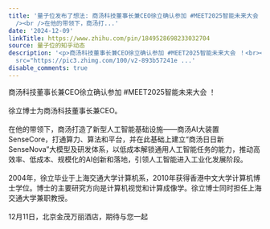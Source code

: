 ```yaml
---
title: '量子位发布了想法: 商汤科技董事长兼CEO徐立确认参加 #MEET2025智能未来大会 ！<br /><br />徐立博士为商汤科技董事长兼CEO。<br
  /><br />在他的带领下，商汤打...'
date: '2024-12-09'
linkTitle: https://www.zhihu.com/pin/1849528698233032704
source: 量子位的知乎动态
description: '<p>商汤科技董事长兼CEO徐立确认参加 #MEET2025智能未来大会 ！<br><br>徐立博士为商汤科技董事长兼CEO。<br><br>在他的带领下，商汤打造了新型人工智能基础设施——商汤AI大装置SenseCore，打通算力、算法和平台，并在此基础上建立“商汤日日新SenseNova”大模型及研发体系，以低成本解锁通用人工智能任务的能力，推动高效率、低成本、规模化的AI创新和落地，引领人工智能进入工业化发展阶段。<br><br>2004年，徐立毕业于上海交通大学计算机系，2010年获得香港中文大学计算机博士学位。博士的主要研究方向是计算机视觉和计算成像学。徐立博士同时担任上海交通大学兼职教授。<br><br>12月11日，北京金茂万丽酒店，期待与您一起</p><p><img
  src="https://pic3.zhimg.com/100/v2-893b57241e ...'
disable_comments: true
---
```

<p>商汤科技董事长兼CEO徐立确认参加 #MEET2025智能未来大会 ！<br><br>徐立博士为商汤科技董事长兼CEO。<br><br>在他的带领下，商汤打造了新型人工智能基础设施——商汤AI大装置SenseCore，打通算力、算法和平台，并在此基础上建立“商汤日日新SenseNova”大模型及研发体系，以低成本解锁通用人工智能任务的能力，推动高效率、低成本、规模化的AI创新和落地，引领人工智能进入工业化发展阶段。<br><br>2004年，徐立毕业于上海交通大学计算机系，2010年获得香港中文大学计算机博士学位。博士的主要研究方向是计算机视觉和计算成像学。徐立博士同时担任上海交通大学兼职教授。<br><br>12月11日，北京金茂万丽酒店，期待与您一起</p><p><img src="https://pic3.zhimg.com/100/v2-893b57241e ...